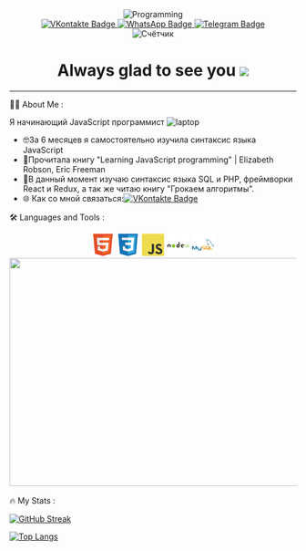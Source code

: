 <div align="center" id="header">
  <img src="https://media.giphy.com/media/Jz7eUZut4DSl04bz2q/giphy.gif"
  width="100"/ alt="Programming">
</div>

<div align="center" id="badges">
  <a href="https://vk.com/id624685918">
    <img
      src="https://img.shields.io/badge/VKontakte-blue?style=for-the-badge&logo=VKontakte&logoColor=white"
      alt="VKontakte Badge"
    />
  </a>
  <a href="https://wa.me/79162476495">
    <img
      src="https://img.shields.io/badge/WhatsApp-green?style=for-the-badge&logo=WhatsApp&logoColor=white"
      alt="WhatsApp Badge"
    />
  </a>
  <a href="https://t.me/Sneganna_snow">
    <img
      src="https://img.shields.io/badge/Telegram-blue?style=for-the-badge&logo=Telegram&logoColor=white"
      alt="Telegram Badge"
    />
  </a>
</div>

<div align="center">
  <img
    src="https://komarev.com/ghpvc/?username=SnejannaTumanova&style=flat-square&color=green"
    alt="Счётчик"
  />
  <h1>
    Always glad to see you
    <img
      src="https://media.giphy.com/media/hvRJCLFzcasrR4ia7z/giphy.gif"
      width="30px"
    />
  </h1>
</div>

<hr align="center" width="100%" size="50" color="#19ff19" />

:woman_technologist: About Me :

Я начинающий JavaScript программист
<img
  src="https://media.giphy.com/media/d3MLdIYIHup9Q2xG/giphy.gif"
  width="30"
  alt="laptop"
/>

- :nerd_face:За 6 месяцев я самостоятельно изучила синтаксис языка JavaScript 
- :100:Прочитала книгу "Learning JavaScript programming" | Elizabeth Robson, Eric
Freeman 
- :brain:В данный момент изучаю синтаксис языка SQL и PHP, фреймворки
React и Redux, а так же читаю книгу "Грокаем алгоритмы". 
- :globe_with_meridians: Как со мной связаться:[![VKontakte
Badge](https://img.shields.io/badge/-VKontakte-blue?style=flat&logo=VKontakte&logoColor=white)](https://vk.com/id624685918)

:hammer_and_wrench: Languages and Tools :

<div align="center" id="icons">
  <img
    src="https://github.com/devicons/devicon/blob/master/icons/html5/html5-original.svg"
    title="HTML5"
    alt="HTML5"
    width="40"
    height="40"
  />
  <img
    src="https://github.com/devicons/devicon/blob/master/icons/css3/css3-original.svg"
    title="CSS3"
    alt="CSS3"
    width="40"
    height="40"
  />
  <img
    src="https://github.com/devicons/devicon/blob/master/icons/javascript/javascript-original.svg"
    title="JavaScript"
    alt="JavaScript"
    width="40"
    height="40"
  />
  <img
    src="https://github.com/devicons/devicon/blob/master/icons/nodejs/nodejs-original-wordmark.svg"
    title="nodejs"
    alt="nodejs"
    width="40"
    height="40"
  />
  <img
    src="https://github.com/devicons/devicon/blob/master/icons/mysql/mysql-original-wordmark.svg"
    title="mysql"
    alt="mysql"
    width="40"
    height="40"
  />
</div>

<div align="center" id="header">
  <img
    src="https://media.giphy.com/media/RkX2zcpO79EAf82ESl/giphy.gif"
    width="600"
    height="400"
  />
</div>

:fire: My Stats : 

[![GitHub
Streak](http://github-readme-streak-stats.herokuapp.com?user=SnejannaTumanova&theme=dark&background=000000)](https://git.io/streak-stats)

[![Top
Langs](https://github-readme-stats.vercel.app/api/top-langs/?username=SnejannaTumanova&layout=compact&theme=vision-friendly-dark)](https://github.com/anuraghazra/github-readme-stats)



